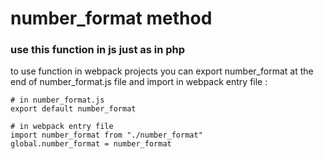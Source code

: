 # number_format method
### use this function in js just as in php
to use function in webpack projects you can export number_format at the end of number_format.js file and import in webpack entry file :

```
# in number_format.js
export default number_format
```
```
# in webpack entry file
import number_format from "./number_format"
global.number_format = number_format
```
